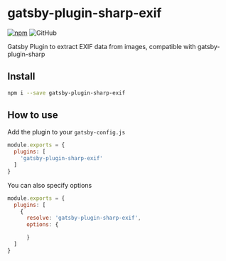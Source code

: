 # gatsby-plugin-sharp-exif

[![npm](https://img.shields.io/npm/v/gatsby-plugin-sharp-exif)](https://www.npmjs.com/package/gatsby-plugin-sharp-exif)  ![GitHub](https://img.shields.io/github/license/thomasgassmann/gatsby-plugin-sharp-exif)

Gatsby Plugin to extract EXIF data from images, compatible with gatsby-plugin-sharp

## Install

```sh
npm i --save gatsby-plugin-sharp-exif
```

## How to use

Add the plugin to your `gatsby-config.js`

```js
module.exports = {
  plugins: [
    'gatsby-plugin-sharp-exif'
  ]
}
```

You can also specify options

```js
module.exports = {
  plugins: [
    {
      resolve: 'gatsby-plugin-sharp-exif',
      options: {

      }
  ]
}
```
